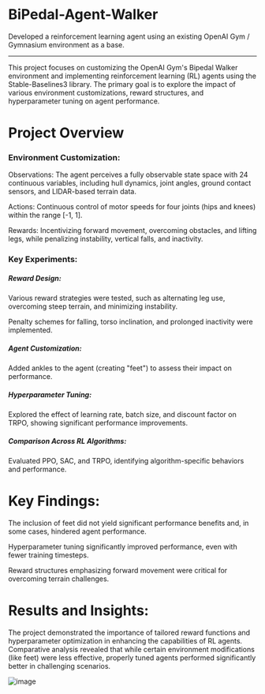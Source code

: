 # BiPedal-Agent-Walker
Developed a reinforcement learning agent using an existing OpenAI Gym / Gymnasium environment as a base.


_______________________________________________________________________________________________________

This project focuses on customizing the OpenAI Gym's Bipedal Walker environment and implementing reinforcement learning (RL) agents using the Stable-Baselines3 library. The primary goal is to explore the impact of various environment customizations, reward structures, and hyperparameter tuning on agent performance.

# Project Overview

### Environment Customization:

Observations: The agent perceives a fully observable state space with 24 continuous variables, including hull dynamics, joint angles, ground contact sensors, and LIDAR-based terrain data.

Actions: Continuous control of motor speeds for four joints (hips and knees) within the range [-1, 1].

Rewards: Incentivizing forward movement, overcoming obstacles, and lifting legs, while penalizing instability, vertical falls, and inactivity.

### Key Experiments:

##### Reward Design:

Various reward strategies were tested, such as alternating leg use, overcoming steep terrain, and minimizing instability.

Penalty schemes for falling, torso inclination, and prolonged inactivity were implemented.

##### Agent Customization:

Added ankles to the agent (creating "feet") to assess their impact on performance.

##### Hyperparameter Tuning:

Explored the effect of learning rate, batch size, and discount factor on TRPO, showing significant performance improvements.

##### Comparison Across RL Algorithms:

Evaluated PPO, SAC, and TRPO, identifying algorithm-specific behaviors and performance.

# Key Findings:

The inclusion of feet did not yield significant performance benefits and, in some cases, hindered agent performance.

Hyperparameter tuning significantly improved performance, even with fewer training timesteps.

Reward structures emphasizing forward movement were critical for overcoming terrain challenges.

# Results and Insights:

The project demonstrated the importance of tailored reward functions and hyperparameter optimization in enhancing the capabilities of RL agents. Comparative analysis revealed that while certain environment modifications (like feet) were less effective, properly tuned agents performed significantly better in challenging scenarios.




![image](https://github.com/user-attachments/assets/6aed05f9-797c-4bc0-98a0-e1a5b98ae4b1)

